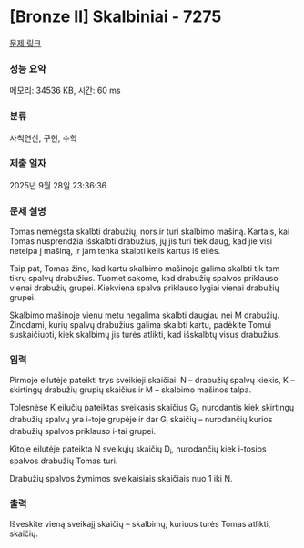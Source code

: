 # [Bronze II] Skalbiniai - 7275 

[문제 링크](https://www.acmicpc.net/problem/7275) 

### 성능 요약

메모리: 34536 KB, 시간: 60 ms

### 분류

사칙연산, 구현, 수학

### 제출 일자

2025년 9월 28일 23:36:36

### 문제 설명

<p>Tomas nemėgsta skalbti drabužių, nors ir turi skalbimo mašiną. Kartais, kai Tomas nusprendžia išskalbti drabužius, jų jis turi tiek daug, kad jie visi netelpa į mašiną, ir jam tenka skalbti kelis kartus iš eilės.</p>

<p>Taip pat, Tomas žino, kad kartu skalbimo mašinoje galima skalbti tik tam tikrų spalvų drabužius. Tuomet sakome, kad drabužių spalvos priklauso vienai drabužių grupei. Kiekviena spalva priklauso lygiai vienai drabužių grupei.</p>

<p>Skalbimo mašinoje vienu metu negalima skalbti daugiau nei M drabužių. Žinodami, kurių spalvų drabužius galima skalbti kartu, padėkite Tomui suskaičiuoti, kiek skalbimų jis turės atlikti, kad išskalbtų visus drabužius.</p>

### 입력 

 <p>Pirmoje eilutėje pateikti trys sveikieji skaičiai: N – drabužių spalvų kiekis, K – skirtingų drabužių grupių skaičius ir M – skalbimo mašinos talpa.</p>

<p>Tolesnėse K eilučių pateiktas sveikasis skaičius G<sub>i</sub>, nurodantis kiek skirtingų drabužių spalvų yra i-toje grupėje ir dar G<sub>i</sub> skaičių – nurodančių kurios drabužių spalvos priklauso i-tai grupei.</p>

<p>Kitoje eilutėje pateikta N sveikųjų skaičių D<sub>i</sub>, nurodančių kiek i-tosios spalvos drabužių Tomas turi.</p>

<p>Drabužių spalvos žymimos sveikaisiais skaičiais nuo 1 iki N.</p>

### 출력 

 <p>Išveskite vieną sveikajį skaičių – skalbimų, kuriuos turės Tomas atlikti, skaičių.</p>

